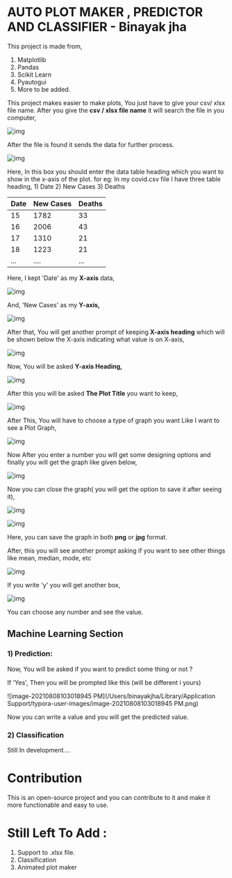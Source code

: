 # AUTO PLOT MAKER , PREDICTOR AND CLASSIFIER - Binayak jha

This project is made from,

1) Matplotlib
2) Pandas
3) Scikit Learn
4) Pyautogui
5) More to be added.

This project makes easier to make plots, You just have to give your csv/ xlsx file name.
After you give the <b>csv / xlsx file name</b> it will search the file in you computer, 

![img](https://lh3.googleusercontent.com/--Fu8obuSNE4/YQ_707OCF6I/AAAAAAAAB34/Xt9U3QPrrnwf8j70TnnotI040WCC6r0LACLcBGAsYHQ/Screen%2BShot%2B2021-08-08%2Bat%2B9.27.39%2BPM.png)

After the file is found it sends the data for further process.

![img](https://lh3.googleusercontent.com/-QrPcVOCDsI8/YQ_8cSA-JiI/AAAAAAAAB4A/c-zLjhulxAcxmbRQGyp6EymF9Py6xiB2QCLcBGAsYHQ/image.png)

Here, In this box you should enter the data table heading which you want to show in the x-axis of the plot. for eg: In my covid.csv file I have three table heading, 1) Date 2) New Cases 3) Deaths

| Date | New Cases | Deaths |
| ---- | --------- | ------ |
| 15   | 1782      | 33     |
| 16   | 2006      | 43     |
| 17   | 1310      | 21     |
| 18   | 1223      | 21     |
| ...  | ....      | ...    |



Here, I kept 'Date' as my <b>X-axis</b> data,

![img](https://lh3.googleusercontent.com/-pCpgg-oRnjk/YRAELCcUr-I/AAAAAAAAB4I/7UQdo54GLsUShOCwNeGNxv3o5ZPhYiUfgCLcBGAsYHQ/image.png)

And, 'New Cases' as my <b>Y-axis,</b>

![img](https://lh3.googleusercontent.com/-v-mgYbTcNqE/YRAEkPSvjjI/AAAAAAAAB4Q/p6bB4ZOwMiMKAFNOMfPlsZXcyURe8iRIwCLcBGAsYHQ/image.png)

After that, You will get another prompt of keeping<b> X-axis heading</b> which will be shown below the X-axis indicating what value is on X-axis,

![img](https://lh3.googleusercontent.com/-ZLUsCBQCjYo/YRAFCtloHxI/AAAAAAAAB4Y/RVBINj4z7wcV5Aqx5MAhReUat2XTWekigCLcBGAsYHQ/image.png)

Now, You will be asked <b>Y-axis Heading,</b>

![img](https://lh3.googleusercontent.com/-AIctsUd0JkI/YRAFS-Dn3NI/AAAAAAAAB4g/-6vcWb2cabMnZtSnddWJoaWW2q6Mj0rMQCLcBGAsYHQ/image.png)

After this you will be asked <b>The Plot Title</b> you want to keep,

![img](https://lh3.googleusercontent.com/-1e45B5inYQA/YRAFqh2vxTI/AAAAAAAAB4o/p-1U40L3eFQN495LtEaSZL_lb9sAhdrbACLcBGAsYHQ/image.png)

After This, You will have to choose a type of graph you want Like I want to see a Plot Graph,

![img](https://lh3.googleusercontent.com/-sbY8xjW6zqY/YRAGBftGMGI/AAAAAAAAB4w/OPoaIKQU7ecamulrhoO_luGoKavqMzkagCLcBGAsYHQ/image.png)

Now After you enter a number you will get some designing options and finally you will get the graph like given below,

![img](https://lh3.googleusercontent.com/-j6EJGnKzTr8/YRAHMqrJz3I/AAAAAAAAB5E/QrfHubOkzswE6HlEBVujRjfD3V1U2pz5gCLcBGAsYHQ/image.png)

Now you can close the graph( you will get the option to save it after seeing it),

![img](https://lh3.googleusercontent.com/-F6dEyOzcY5c/YRAGdoBll3I/AAAAAAAAB44/r2DbuJ0m8cAvZCW1ZrDBL44yJYHwnV33gCLcBGAsYHQ/image.png)

![img](https://lh3.googleusercontent.com/-DypjeRbGJTs/YRAGjlFJ-GI/AAAAAAAAB48/r_V_Jm60R5wGYLu_m1Obm4hrgbKL0ei1gCLcBGAsYHQ/image.png)

Here, you can save the graph in both <b>png</b> or <b>jpg</b> format.

After, this you will see another prompt asking if you want to see other things like mean, median, mode, etc

![img](https://lh3.googleusercontent.com/-w8thIExW8VM/YRAIoFOtUHI/AAAAAAAAB5M/DDBP1yk67XEr3QcSy5wWu7P3OAq4oYPUQCLcBGAsYHQ/image.png) 

If you write 'y' you will get another box,

![img](https://lh3.googleusercontent.com/-78ydmTy0xGo/YRAI5T7xzoI/AAAAAAAAB5U/zdJ7rfUwq5sWi0XLDtrWCJSpPOTQ-kfAQCLcBGAsYHQ/image.png)

You can choose any number and see the value.

## Machine Learning Section

### 1) Prediction:

Now, You will be asked if you want to predict some thing or not ?

If 'Yes', Then you will be prompted like this (will be different i yours)

![image-20210808103018945 PM](/Users/binayakjha/Library/Application Support/typora-user-images/image-20210808103018945 PM.png)

Now you can write a value and you will get the predicted value.

### 2) Classification

Still In development....



# Contribution

This is an open-source project and you can contribute to it and make it more functionable and easy to use. 



# Still Left To Add :

1) Support to .xlsx file.
2) Classification
3) Animated plot maker
